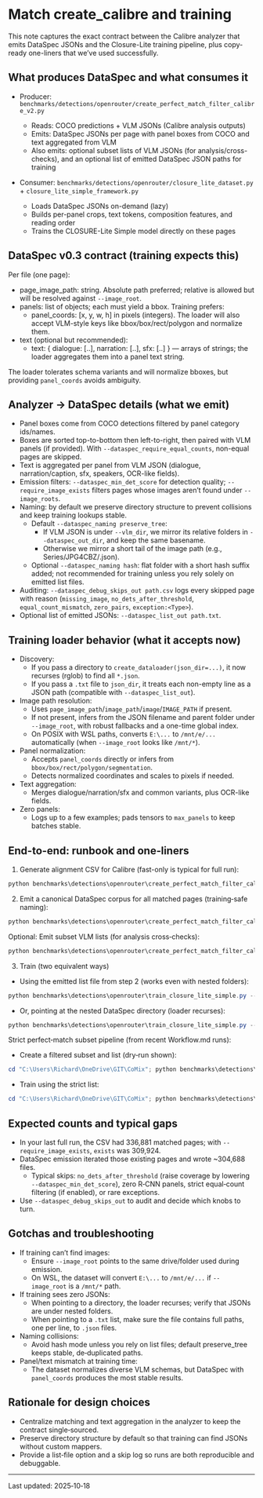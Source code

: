 # Match create_calibre and training

This note captures the exact contract between the Calibre analyzer that emits DataSpec JSONs and the Closure-Lite training pipeline, plus copy-ready one-liners that we’ve used successfully.

## What produces DataSpec and what consumes it

- Producer: `benchmarks/detections/openrouter/create_perfect_match_filter_calibre_v2.py`
  - Reads: COCO predictions + VLM JSONs (Calibre analysis outputs)
  - Emits: DataSpec JSONs per page with panel boxes from COCO and text aggregated from VLM
  - Also emits: optional subset lists of VLM JSONs (for analysis/cross-checks), and an optional list of emitted DataSpec JSON paths for training

- Consumer: `benchmarks/detections/openrouter/closure_lite_dataset.py` + `closure_lite_simple_framework.py`
  - Loads DataSpec JSONs on-demand (lazy)
  - Builds per-panel crops, text tokens, composition features, and reading order
  - Trains the CLOSURE-Lite Simple model directly on these pages

## DataSpec v0.3 contract (training expects this)

Per file (one page):
- page_image_path: string. Absolute path preferred; relative is allowed but will be resolved against `--image_root`.
- panels: list of objects; each must yield a bbox. Training prefers:
  - panel_coords: [x, y, w, h] in pixels (integers). The loader will also accept VLM-style keys like bbox/box/rect/polygon and normalize them.
- text (optional but recommended):
  - text: { dialogue: [..], narration: [..], sfx: [..] } — arrays of strings; the loader aggregates them into a panel text string.

The loader tolerates schema variants and will normalize bboxes, but providing `panel_coords` avoids ambiguity.

## Analyzer → DataSpec details (what we emit)

- Panel boxes come from COCO detections filtered by panel category ids/names.
- Boxes are sorted top-to-bottom then left-to-right, then paired with VLM panels (if provided). With `--dataspec_require_equal_counts`, non-equal pages are skipped.
- Text is aggregated per panel from VLM JSON (dialogue, narration/caption, sfx, speakers, OCR-like fields).
- Emission filters: `--dataspec_min_det_score` for detection quality; `--require_image_exists` filters pages whose images aren’t found under `--image_roots`.
- Naming: by default we preserve directory structure to prevent collisions and keep training lookups stable.
  - Default `--dataspec_naming preserve_tree`:
    - If VLM JSON is under `--vlm_dir`, we mirror its relative folders in `--dataspec_out_dir`, and keep the same basename.
    - Otherwise we mirror a short tail of the image path (e.g., Series/JPG4CBZ/<image>.json).
  - Optional `--dataspec_naming hash`: flat folder with a short hash suffix added; not recommended for training unless you rely solely on emitted list files.
- Auditing: `--dataspec_debug_skips_out path.csv` logs every skipped page with reason (`missing_image`, `no_dets_after_threshold`, `equal_count_mismatch`, `zero_pairs`, `exception:<Type>`).
- Optional list of emitted JSONs: `--dataspec_list_out path.txt`.

## Training loader behavior (what it accepts now)

- Discovery:
  - If you pass a directory to `create_dataloader(json_dir=...)`, it now recurses (rglob) to find all `*.json`.
  - If you pass a `.txt` file to `json_dir`, it treats each non-empty line as a JSON path (compatible with `--dataspec_list_out`).
- Image path resolution:
  - Uses `page_image_path`/`image_path`/`image`/`IMAGE_PATH` if present.
  - If not present, infers from the JSON filename and parent folder under `--image_root`, with robust fallbacks and a one-time global index.
  - On POSIX with WSL paths, converts `E:\...` to `/mnt/e/...` automatically (when `--image_root` looks like `/mnt/*`).
- Panel normalization:
  - Accepts `panel_coords` directly or infers from `bbox/box/rect/polygon/segmentation`.
  - Detects normalized coordinates and scales to pixels if needed.
- Text aggregation:
  - Merges dialogue/narration/sfx and common variants, plus OCR-like fields.
- Zero panels:
  - Logs up to a few examples; pads tensors to `max_panels` to keep batches stable.

## End-to-end: runbook and one‑liners

1) Generate alignment CSV for Calibre (fast-only is typical for full run):

```powershell
python benchmarks\detections\openrouter\create_perfect_match_filter_calibre_v2.py --coco "E:\CalibreComics\test_dections\predictions.json" --vlm_dir "E:\CalibreComics_analysis" --vlm_map "C:\Users\Richard\OneDrive\GIT\CoMix\perfect_match_training\all_vlm_jsons_calibre_training_map.json" --output_csv "calibre_rcnn_vlm_analysis_v2.csv" --num_workers 16 --fast_only
```

2) Emit a canonical DataSpec corpus for all matched pages (training‑safe naming):

```powershell
python benchmarks\detections\openrouter\create_perfect_match_filter_calibre_v2.py --coco "E:\CalibreComics\test_dections\predictions.json" --vlm_dir "E:\CalibreComics_analysis" --vlm_map "C:\Users\Richard\OneDrive\GIT\CoMix\perfect_match_training\all_vlm_jsons_calibre_training_map.json" --output_csv "calibre_rcnn_vlm_analysis_v2.csv" --num_workers 8 --image_roots "E:\CalibreComics_extracted" --require_image_exists --min_text_coverage 0.6 --emit_dataspec_everything --dataspec_out_dir "C:\Users\Richard\OneDrive\GIT\CoMix\perfect_match_training\calibre_dataspec_all" --dataspec_min_det_score 0.5 --dataspec_list_out "C:\Users\Richard\OneDrive\GIT\CoMix\perfect_match_training\dataspec_all_list.txt" --dataspec_debug_skips_out "C:\Users\Richard\OneDrive\GIT\CoMix\perfect_match_training\dataspec_all_skips.csv" --dataspec_naming preserve_tree
```

Optional: Emit subset VLM lists (for analysis cross‑checks):

```powershell
python benchmarks\detections\openrouter\create_perfect_match_filter_calibre_v2.py --coco "E:\CalibreComics\test_dections\predictions.json" --vlm_dir "E:\CalibreComics_analysis" --output_csv "calibre_rcnn_vlm_analysis_v2.csv" --num_workers 8 --json_require_exists --emit_all_json_lists
```

3) Train (two equivalent ways)
- Using the emitted list file from step 2 (works even with nested folders):

```powershell
python benchmarks\detections\openrouter\train_closure_lite_simple.py --json_list_file "C:\Users\Richard\OneDrive\GIT\CoMix\perfect_match_training\dataspec_all_list.txt" --image_root "E:\CalibreComics_extracted" --output_dir "closure_lite_simple_calibre_all" --batch_size 4 --epochs 10 --num_workers 8 --num_heads 4 --temperature 0.1
```

- Or, pointing at the nested DataSpec directory (loader recurses):

```powershell
python benchmarks\detections\openrouter\train_closure_lite_simple.py --json_dir "C:\Users\Richard\OneDrive\GIT\CoMix\perfect_match_training\calibre_dataspec_all" --image_root "E:\CalibreComics_extracted" --output_dir "closure_lite_simple_calibre_all" --batch_size 4 --epochs 10 --num_workers 8 --num_heads 4 --temperature 0.1
```

Strict perfect‑match subset pipeline (from recent Workflow.md runs):
- Create a filtered subset and list (dry‑run shown):

```powershell
cd "C:\Users\Richard\OneDrive\GIT\CoMix"; python benchmarks\detections\openrouter\train_with_perfect_matches_parallel.py --perfect_matches_file "calibre_rcnn_vlm_analysis_perfect_matches.txt" --json_dir "E:\CalibreComics_dataspec_full" --image_root "E:\CalibreComics_extracted" --output_dir "E:\CalibreComics_perfect_match_subset" --create_filtered_data --write_list --strict_paths --dry_run
```

- Train using the strict list:

```powershell
cd "C:\Users\Richard\OneDrive\GIT\CoMix"; python benchmarks\detections\openrouter\train_closure_lite_simple.py --json_list_file "E:\CalibreComics_perfect_match_subset\calibre_perfect_match_jsons.txt" --image_root "E:\CalibreComics_extracted" --output_dir "closure_lite_simple_calibre_perfect_strict" --batch_size 4 --epochs 10 --num_workers 8 --num_heads 4 --temperature 0.1
```

## Expected counts and typical gaps
- In your last full run, the CSV had 336,881 matched pages; with `--require_image_exists`, `exists` was 309,924.
- DataSpec emission iterated those existing pages and wrote ~304,688 files.
  - Typical skips: `no_dets_after_threshold` (raise coverage by lowering `--dataspec_min_det_score`), zero R‑CNN panels, strict equal‑count filtering (if enabled), or rare exceptions.
- Use `--dataspec_debug_skips_out` to audit and decide which knobs to turn.

## Gotchas and troubleshooting
- If training can’t find images:
  - Ensure `--image_root` points to the same drive/folder used during emission.
  - On WSL, the dataset will convert `E:\...` to `/mnt/e/...` if `--image_root` is a `/mnt/*` path.
- If training sees zero JSONs:
  - When pointing to a directory, the loader recurses; verify that JSONs are under nested folders.
  - When pointing to a `.txt` list, make sure the file contains full paths, one per line, to `.json` files.
- Naming collisions:
  - Avoid hash mode unless you rely on list files; default preserve_tree keeps stable, de‑duplicated paths.
- Panel/text mismatch at training time:
  - The dataset normalizes diverse VLM schemas, but DataSpec with `panel_coords` produces the most stable results.

## Rationale for design choices
- Centralize matching and text aggregation in the analyzer to keep the contract single‑sourced.
- Preserve directory structure by default so that training can find JSONs without custom mappers.
- Provide a list‑file option and a skip log so runs are both reproducible and debuggable.

---
Last updated: 2025‑10‑18

